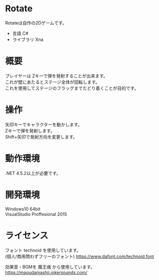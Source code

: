 # Rotate
Rotateは自作の2Dゲームです。  
* 言語 C#  
* ライブラリ Xna

# 概要
プレイヤーは Zキーで弾を発射することが出来ます。  
これが壁にあたるとステージ全体が回転します。  
これを使用してステージのフラッグまでたどり着くことが目的です。

# 操作
矢印キーでキャラクターを動かします。  
Zキーで弾を発射します。  
Shift+矢印で発射方向を変更します。

# 動作環境
.NET 4.5.2以上が必要です。

# 開発環境
Windows10 64bit  
VisualStudio Proffesional 2015

# ライセンス
フォント technoid を使用しています。  
(個人/商用問わずフリーのフォント)
https://www.dafont.com/technoid.font  

効果音・BGMを 魔王魂 から使用しています。  
https://maoudamashii.jokersounds.com/